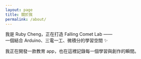 ```yaml
---
layout: page
title: 關於我
permalink: /about/
---
```


我是 Ruby Cheng，正在打造 Falling Comet Lab ——  
一個結合 Arduino、三電一工、微積分的學習空間 ✨

我正在開發一款教育 app，也在這裡記錄每一個學習與創作的瞬間。
